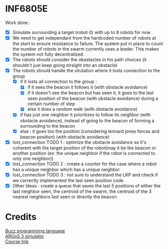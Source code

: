 # INF6805E
Work done :
 - [x] Simulate surrounding a target (robot 0) with up to 8 robots for now
 - [x] We need to get independant from the hardcoded number of robots at the start to ensure resistance to failure. The system put in place to count the number of robots in the swarm currently uses a leader. This makes the system not fully decentralized.
 - [x] The robots should consider the obastacles in his path choices (it shouldn't just keep going straight into an obstacle)
 - [x] The robots should handle the situtation where it losts connection to the group
   - [x] if it losts all connection to the group :
     - [x] if it sees the beacon it follows it (with obstacle avoidance)
     - [x] if it doesn't see the beacon but has seen it, it goes to the last seen position of the beacon (with obstacle avoidance) during a certain number of step
     - [x] else it does a random walk (with obstacle avoidance)
   - [x] if has just one neighbor it prioritizes to follow its neighbor (with obstacle avoidance), instead of going to the beacon of forming a surrounding to the beacon
   - [x] else : it goes too the position (considering lennard jones forces and beacon position) (with obstacle avoidance)
 - [x] lost_connection TODO 1  : optimize the obstacle avoidance so it's coherent with the target position of the robot(may it be the beacon or another position (ex: the unique neighbor if the robot is connected to only one neighbor))
 - [x] lost_connection TODO 2 : create a counter for the case where a robot has a unique neighbor which has a unique neighbor
 - [x] lost_connection TODO 3 : not sure to understand the LKP and check if we correctly implemented the last seen position code
 - [x] Other Ideas : create a queue that saves the last 5 positions of either the last neighbor seen, the centroid of the swarm, the centroid of the 3 nearest neighbors last seen or directly the beacon

# Credits
[Buzz programming language](https://github.com/buzz-lang/Buzz)  
[ARGoS 3 simulator](https://github.com/ilpincy/argos3)  
[Course link](https://www.polymtl.ca/programmes/cours/swarm-intelligence)  
